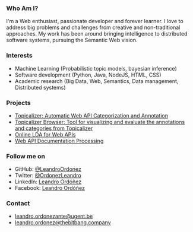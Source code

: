 ### Who Am I?

I'm a Web enthusiast, passionate developer and forever learner. I love to address big problems and challenges from creative and non-traditional approaches. My work has been around bringing intelligence to distributed software systems, pursuing the Semantic Web vision.

### Interests

* Machine Learning (Probabilistic topic models, bayesian inference)
* Software development (Python, Java, NodeJS, HTML, CSS)
* Academic research (Big Data, Web, Semantics, Data management, Distributed systems)

### Projects

* [Topicalizer: Automatic Web API Categorization and Annotation](http://leandroordonez.github.io/Topicalizer/)
* [Topicalizer Browser: Tool for visualizing and evaluate the annotations and categories from Topicalizer](https://github.com/LeandroOrdonez/TopicalizerBrowser)
* [Online LDA for Web APIs](https://github.com/LeandroOrdonez/OnlineLDA4WebAPIs)
* [Web API Documentation Processing](https://github.com/LeandroOrdonez/WebAPIDocProcessing)

### Follow me on

* GitHub: [@LeandroOrdonez](https://github.com/LeandroOrdonez/)
* Twitter: [@OrdonezLeandro](http://twitter.com/OrdonezLeandro)
* LinkedIn: [Leandro Ordóñez](https://www.linkedin.com/in/leandroordonez)
* Facebook: [Leandro Ordóñez](http://facebook.com/leandro.ordonez.ante)

### Contact

* leandro.ordonezante@ugent.be
* leandro.ordonez@thebitbang.company
